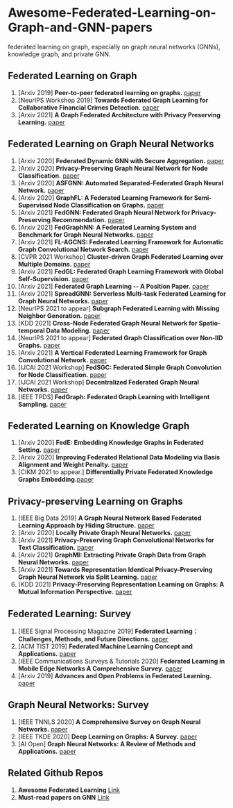 # Awesome-Federated-Learning-on-Graph-and-GNN-papers
federated learning on graph, especially on graph neural networks (GNNs), knowledge graph, and private GNN.

## Federated Learning on Graph
1. \[Arxiv 2019\] **Peer-to-peer federated learning on graphs.** [paper](https://arxiv.org/pdf/1901.11173)
2. \[NeurIPS Workshop 2019\] **Towards Federated Graph Learning for Collaborative Financial Crimes Detection.** [paper](https://arxiv.org/pdf/1909.12946)
3. \[Arxiv 2021\] **A Graph Federated Architecture with Privacy Preserving Learning.** [paper](https://arxiv.org/pdf/2104.13215)

## Federated Learning on Graph Neural Networks
1. \[Arxiv 2020\] **Federated Dynamic GNN with Secure Aggregation.** [paper](https://arxiv.org/pdf/2009.07351)
2. \[Arxiv 2020\] **Privacy-Preserving Graph Neural Network for Node Classification.** [paper](https://arxiv.org/pdf/2005.11903)
3. \[Arxiv 2020\] **ASFGNN: Automated Separated-Federated Graph Neural Network.** [paper](https://arxiv.org/pdf/2011.03248)
4. \[Arxiv 2020\] **GraphFL: A Federated Learning Framework for Semi-Supervised Node Classification on Graphs.** [paper](https://arxiv.org/pdf/2012.04187)
5. \[Arxiv 2021\] **FedGNN: Federated Graph Neural Network for Privacy-Preserving Recommendation.** [paper](https://arxiv.org/pdf/2102.04925)
6. \[Arxiv 2021\] **FedGraphNN: A Federated Learning System and Benchmark for Graph Neural Networks.** [paper](https://arxiv.org/pdf/2104.07145) 
7. \[Arxiv 2021\] **FL-AGCNS: Federated Learning Framework for Automatic Graph Convolutional Network Search.** [paper](https://arxiv.org/pdf/2104.04141)
8. \[CVPR 2021 Workshop\] **Cluster-driven Graph Federated Learning over Multiple Domains.** [paper](https://arxiv.org/pdf/2104.14628)
9. \[Arxiv 2021\] **FedGL: Federated Graph Learning Framework with Global Self-Supervision.** [paper](https://arxiv.org/pdf/2105.03170)
10. \[Arxiv 2021\] **Federated Graph Learning -- A Position Paper.** [paper](https://arxiv.org/pdf/2105.11099)
11. \[Arxiv 2021\] **SpreadGNN: Serverless Multi-task Federated Learning for Graph Neural Networks.** [paper](https://arxiv.org/pdf/2106.02743)
12. \[NeurIPS 2021 to appear\] **Subgraph Federated Learning with Missing Neighbor Generation.** [paper](https://arxiv.org/pdf/2106.13430)
13. \[KDD 2021\] **Cross-Node Federated Graph Neural Network for Spatio-temporal Data Modeling.** [paper](https://arxiv.org/pdf/2106.05223)
14. \[NeurIPS 2021 to appear\] **Federated Graph Classification over Non-IID Graphs.** [paper](https://arxiv.org/pdf/2106.13423.pdf)
15. \[Arxiv 2021\] **A Vertical Federated Learning Framework for Graph Convolutional Network.** [paper](https://arxiv.org/pdf/2106.11593.pdf)
16. \[IJCAI 2021 Workshop\] **FedSGC: Federated Simple Graph Convolution for Node Classification.** [paper](http://federated-learning.org/fl-ijcai-2021/FTL-IJCAI21_paper_5.pdf)
17. \[IJCAI 2021 Workshop\] **Decentralized Federated Graph Neural Networks.** [paper](http://federated-learning.org/fl-ijcai-2021/FTL-IJCAI21_paper_20.pdf)
18. \[IEEE TPDS\] **FedGraph: Federated Graph Learning with Intelligent Sampling.** [paper](https://arxiv.org/pdf/2111.01370.pdf)

## Federated Learning on Knowledge Graph
1. \[Arxiv 2020\] **FedE: Embedding Knowledge Graphs in Federated Setting.** [paper](https://arxiv.org/pdf/2010.12882)
2. \[Arxiv 2020\] **Improving Federated Relational Data Modeling via Basis Alignment and Weight Penalty.** [paper](https://arxiv.org/pdf/2011.11369)
3. \[CIKM 2021 to appear.\] **Differentially Private Federated Knowledge Graphs Embedding.**[paper](https://arxiv.org/pdf/2105.07615)

## Privacy-preserving Learning on Graphs
1. \[IEEE Big Data 2019\] **A Graph Neural Network Based Federated Learning Approach by Hiding Structure.** [paper](https://www.researchgate.net/profile/Shijun_Liu3/publication/339482514_SGNN_A_Graph_Neural_Network_Based_Federated_Learning_Approach_by_Hiding_Structure/links/5f48365d458515a88b790595/SGNN-A-Graph-Neural-Network-Based-Federated-Learning-Approach-by-Hiding-Structure.pdf)
2. \[Arxiv 2020\] **Locally Private Graph Neural Networks.** [paper](https://arxiv.org/pdf/2006.05535)
3. \[Arxiv 2021\] **Privacy-Preserving Graph Convolutional Networks for Text Classification.** [paper](https://arxiv.org/pdf/2102.09604)
4. \[Arxiv 2021\] **GraphMI: Extracting Private Graph Data from Graph Neural Networks.** [paper](https://arxiv.org/pdf/2106.02820)
5. \[Arxiv 2021\] **Towards Representation Identical Privacy-Preserving Graph Neural Network via Split Learning.** [paper](https://arxiv.org/pdf/2107.05917.pdf)
6. \[KDD 2021\] **Privacy-Preserving Representation Learning on Graphs: A Mutual Information Perspective.** [paper](https://arxiv.org/pdf/2107.01475.pdf)

## Federated Learning: Survey
1. \[IEEE Signal Processing Magazine 2019\] **Federated Learning：Challenges, Methods, and Future Directions.** [paper](https://arxiv.org/pdf/1908.07873)
2. \[ACM TIST 2019\] **Federated Machine Learning Concept and Applications.** [paper](https://arxiv.org/pdf/1902.04885)
3. \[IEEE Communications Surveys & Tutorials 2020\] **Federated Learning in Mobile Edge Networks A Comprehensive Survey.** [paper](https://arxiv.org/pdf/1909.11875)
4. \[Arxiv 2019\] **Advances and Open Problems in Federated Learning.** [paper](https://arxiv.org/pdf/1912.04977.pdf)

## Graph Neural Networks: Survey
1. \[IEEE TNNLS 2020\] **A Comprehensive Survey on Graph Neural Networks.** [paper](https://arxiv.org/pdf/1901.00596)
2. \[IEEE TKDE 2020\] **Deep Learning on Graphs: A Survey.** [paper](https://arxiv.org/pdf/1812.04202.pdf%E3%80%82)
3. \[AI Open\] **Graph Neural Networks: A Review of Methods and Applications.** [paper](https://www.sciencedirect.com/science/article/pii/S2666651021000012)

## Related Github Repos
1. **Awesome Federated Learning** [Link](https://github.com/chaoyanghe/Awesome-Federated-Learning)
2. **Must-read papers on GNN** [Link](https://github.com/thunlp/GNNPapers)
